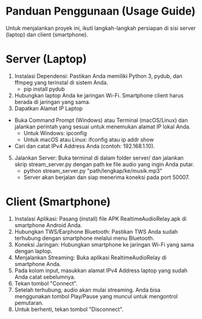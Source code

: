 # Panduan Penggunaan (Usage Guide)
Untuk menjalankan proyek ini, ikuti langkah-langkah persiapan di sisi server (laptop) dan client (smartphone).

# Server (Laptop)

1. Instalasi Dependensi: Pastikan Anda memiliki Python 3, pydub, dan ffmpeg yang terinstal di sistem Anda.
    - pip install pydub
2. Hubungkan laptop Anda ke jaringan Wi-Fi. Smartphone client harus berada di jaringan yang sama.
3. Dapatkan Alamat IP Laptop
  - Buka Command Prompt (Windows) atau Terminal (macOS/Linux) dan jalankan perintah yang sesuai untuk menemukan alamat IP lokal Anda.
      - Untuk Windows: ipconfig
      - Untuk macOS atau Linux: ifconfig atau ip addr show
  - Cari dan catat IPv4 Address Anda (contoh: 192.168.1.10).
5. Jalankan Server: Buka terminal di dalam folder server/ dan jalankan skrip stream_server.py dengan path ke file audio yang ingin Anda putar.
    - python stream_server.py "path/lengkap/ke/musik.mp3"
    - Server akan berjalan dan siap menerima koneksi pada port 50007.

# Client (Smartphone)

1. Instalasi Aplikasi: Pasang (install) file APK RealtimeAudioRelay.apk di smartphone Android Anda.
2. Hubungkan TWS/Earphone Bluetooth: Pastikan TWS Anda sudah terhubung dengan smartphone melalui menu Bluetooth.
3. Koneksi Jaringan: Hubungkan smartphone ke jaringan Wi-Fi yang sama dengan laptop.
4. Menjalankan Streaming: Buka aplikasi RealtimeAudioRelay di smartphone Anda.
5. Pada kolom input, masukkan alamat IPv4 Address laptop yang sudah Anda catat sebelumnya.
6. Tekan tombol "Connect".
7. Setelah terhubung, audio akan mulai streaming. Anda bisa menggunakan tombol Play/Pause yang muncul untuk mengontrol pemutaran.
8. Untuk berhenti, tekan tombol "Disconnect".
